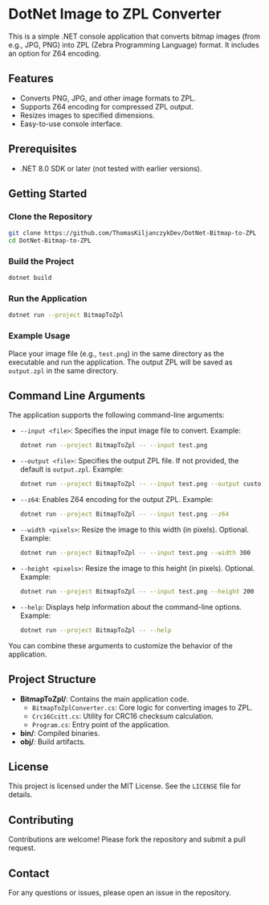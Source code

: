 # DotNet Image to ZPL Converter

This is a simple .NET console application that converts bitmap images
(from e.g., JPG, PNG) into ZPL (Zebra Programming Language) format.
It includes an option for Z64 encoding.

## Features

- Converts PNG, JPG, and other image formats to ZPL.
- Supports Z64 encoding for compressed ZPL output.
- Resizes images to specified dimensions.
- Easy-to-use console interface.

## Prerequisites

- .NET 8.0 SDK or later (not tested with earlier versions).

## Getting Started

### Clone the Repository

```bash
git clone https://github.com/ThomasKiljanczykDev/DotNet-Bitmap-to-ZPL
cd DotNet-Bitmap-to-ZPL
```

### Build the Project

```bash
dotnet build
```

### Run the Application

```bash
dotnet run --project BitmapToZpl
```

### Example Usage

Place your image file (e.g., `test.png`) in the same directory as the executable and run the application.
The output ZPL will be saved as `output.zpl` in the same directory.

## Command Line Arguments

The application supports the following command-line arguments:

- `--input <file>`: Specifies the input image file to convert. Example:
  ```bash
  dotnet run --project BitmapToZpl -- --input test.png
  ```
- `--output <file>`: Specifies the output ZPL file. If not provided, the default is `output.zpl`. Example:
  ```bash
  dotnet run --project BitmapToZpl -- --input test.png --output custom_output.zpl
  ```
- `--z64`: Enables Z64 encoding for the output ZPL. Example:
  ```bash
  dotnet run --project BitmapToZpl -- --input test.png --z64
  ```
- `--width <pixels>`: Resize the image to this width (in pixels). Optional. Example:
  ```bash
  dotnet run --project BitmapToZpl -- --input test.png --width 300
  ```
- `--height <pixels>`: Resize the image to this height (in pixels). Optional. Example:
  ```bash
  dotnet run --project BitmapToZpl -- --input test.png --height 200
  ```
- `--help`: Displays help information about the command-line options. Example:
  ```bash
  dotnet run --project BitmapToZpl -- --help
  ```

You can combine these arguments to customize the behavior of the application.

## Project Structure

- **BitmapToZpl/**: Contains the main application code.
    - `BitmapToZplConverter.cs`: Core logic for converting images to ZPL.
    - `Crc16Ccitt.cs`: Utility for CRC16 checksum calculation.
    - `Program.cs`: Entry point of the application.
- **bin/**: Compiled binaries.
- **obj/**: Build artifacts.

## License

This project is licensed under the MIT License. See the `LICENSE` file for details.

## Contributing

Contributions are welcome! Please fork the repository and submit a pull request.

## Contact

For any questions or issues, please open an issue in the repository.


